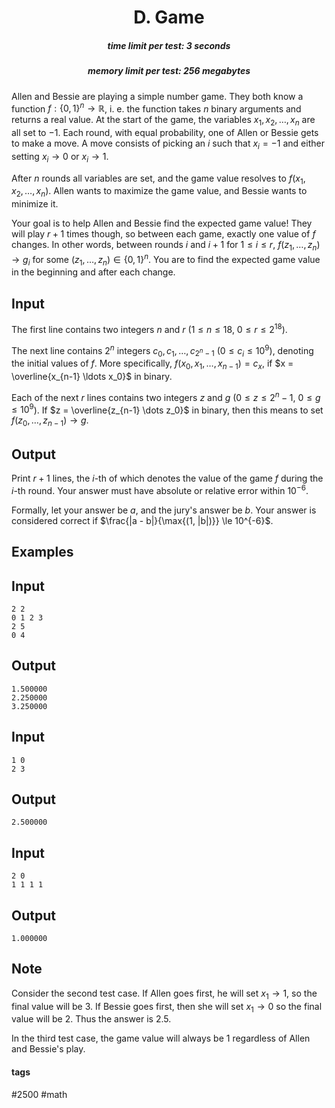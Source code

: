 <h1 style='text-align: center;'> D. Game</h1>

<h5 style='text-align: center;'>time limit per test: 3 seconds</h5>
<h5 style='text-align: center;'>memory limit per test: 256 megabytes</h5>

Allen and Bessie are playing a simple number game. They both know a function $f: \{0, 1\}^n \to \mathbb{R}$, i. e. the function takes $n$ binary arguments and returns a real value. At the start of the game, the variables $x_1, x_2, \dots, x_n$ are all set to $-1$. Each round, with equal probability, one of Allen or Bessie gets to make a move. A move consists of picking an $i$ such that $x_i = -1$ and either setting $x_i \to 0$ or $x_i \to 1$.

After $n$ rounds all variables are set, and the game value resolves to $f(x_1, x_2, \dots, x_n)$. Allen wants to maximize the game value, and Bessie wants to minimize it.

Your goal is to help Allen and Bessie find the expected game value! They will play $r+1$ times though, so between each game, exactly one value of $f$ changes. In other words, between rounds $i$ and $i+1$ for $1 \le i \le r$, $f(z_1, \dots, z_n) \to g_i$ for some $(z_1, \dots, z_n) \in \{0, 1\}^n$. You are to find the expected game value in the beginning and after each change.

## Input

The first line contains two integers $n$ and $r$ ($1 \le n \le 18$, $0 \le r \le 2^{18}$).

The next line contains $2^n$ integers $c_0, c_1, \dots, c_{2^n-1}$ ($0 \le c_i \le 10^9$), denoting the initial values of $f$. More specifically, $f(x_0, x_1, \dots, x_{n-1}) = c_x$, if $x = \overline{x_{n-1} \ldots x_0}$ in binary.

Each of the next $r$ lines contains two integers $z$ and $g$ ($0 \le z \le 2^n - 1$, $0 \le g \le 10^9$). If $z = \overline{z_{n-1} \dots z_0}$ in binary, then this means to set $f(z_0, \dots, z_{n-1}) \to g$.

## Output

Print $r+1$ lines, the $i$-th of which denotes the value of the game $f$ during the $i$-th round. Your answer must have absolute or relative error within $10^{-6}$.

Formally, let your answer be $a$, and the jury's answer be $b$. Your answer is considered correct if $\frac{|a - b|}{\max{(1, |b|)}} \le 10^{-6}$.

## Examples

## Input


```
2 2  
0 1 2 3  
2 5  
0 4  

```
## Output


```
1.500000  
2.250000  
3.250000  

```
## Input


```
1 0  
2 3  

```
## Output


```
2.500000  

```
## Input


```
2 0  
1 1 1 1  

```
## Output


```
1.000000  

```
## Note

Consider the second test case. If Allen goes first, he will set $x_1 \to 1$, so the final value will be $3$. If Bessie goes first, then she will set $x_1 \to 0$ so the final value will be $2$. Thus the answer is $2.5$.

In the third test case, the game value will always be $1$ regardless of Allen and Bessie's play.



#### tags 

#2500 #math 
